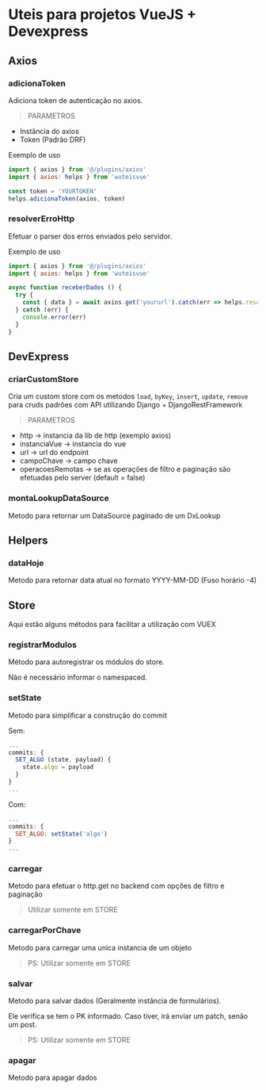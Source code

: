 # Uteis para projetos VueJS + Devexpress

## Axios

### adicionaToken

Adiciona token de autenticação no axios.

> PARAMETROS

* Instância do axios
* Token (Padrão DRF)

Exemplo de uso

```js
import { axios } from '@/plugins/axios'
import { axios: helps } from 'wuteisvue'

const token = 'YOURTOKEN'
helps.adicionaToken(axios, token)
```

### resolverErroHttp

Efetuar o parser dos erros enviados pelo servidor.

Exemplo de uso

```js
import { axios } from '@/plugins/axios'
import { axios: helps } from 'wuteisvue'

async function receberDados () {
  try {
    const { data } = await axios.get('yoururl').catch(err => helps.resolverErroHttp)
  } catch (err) {
    console.error(err)
  }
}
```

## DevExpress

### criarCustomStore

Cria um custom store com os metodos `load`, `byKey`, `insert`, `update`, `remove` para cruds padrões com API utilizando Django + DjangoRestFramework

> PARAMETROS

* http -> instancia da lib de http (exemplo axios)
* instanciaVue -> instancia do vue
* url -> url do endpoint
* campoChave -> campo chave
* operacoesRemotas -> se as operações de filtro e paginação são efetuadas pelo server (default = false)

### montaLookupDataSource

Metodo para retornar um DataSource paginado de um DxLookup

## Helpers

### dataHoje

Metodo para retornar data atual no formato YYYY-MM-DD (Fuso horário -4)

## Store

Aqui estão alguns métodos para facilitar a utilização com VUEX

### registrarModulos

Método para autoregistrar os módulos do store.

Não é necessário informar o namespaced.

### setState

Metodo para simplificar a construção do commit

Sem:

```js
...
commits: {
  SET_ALGO (state, payload) {
    state.algo = payload
  }
}
...
```

Com:

```js
...
commits: {
  SET_ALGO: setState('algo')
}
...
```

### carregar

Metodo para efetuar o http.get no backend com opções de filtro e paginação

> Utilizar somente em STORE

### carregarPorChave

Metodo para carregar uma unica instancia de um objeto
> PS: Utilizar somente em STORE

### salvar

Metodo para salvar dados (Geralmente instância de formulários).

Ele verifica se tem o PK informado. Caso tiver, irá enviar um patch, senão um post.

> PS: Utilizar somente em STORE

### apagar

Metodo para apagar dados
